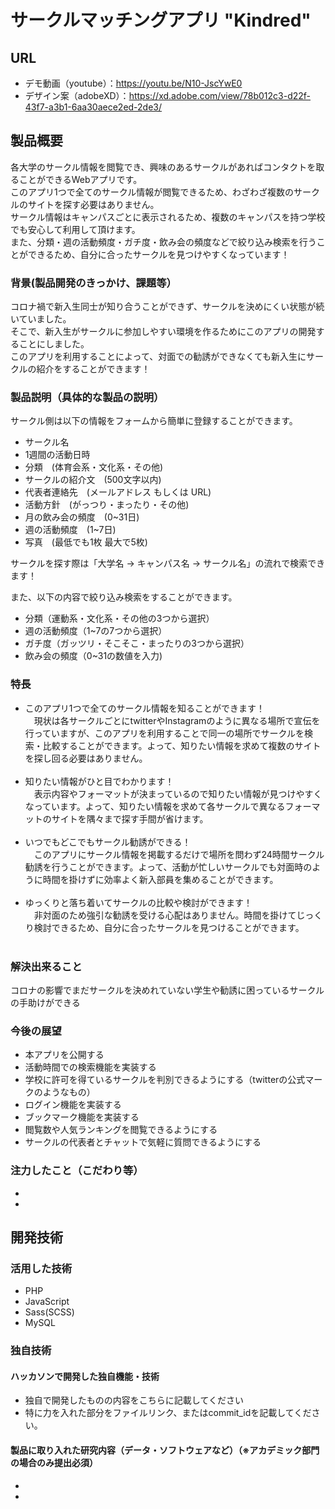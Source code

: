 # サークルマッチングアプリ "Kindred"

<!-- [![IMAGE ALT TEXT HERE](https://jphacks.com/wp-content/uploads/2020/09/JPHACKS2020_ogp.jpg)](https://www.youtube.com/watch?v=G5rULR53uMk) -->

## URL
- デモ動画（youtube）：https://youtu.be/N10-JscYwE0
- デザイン案（adobeXD）：https://xd.adobe.com/view/78b012c3-d22f-43f7-a3b1-6aa30aece2ed-2de3/

## 製品概要
各大学のサークル情報を閲覧でき、興味のあるサークルがあればコンタクトを取ることができるWebアプリです。<br>
このアプリ1つで全てのサークル情報が閲覧できるため、わざわざ複数のサークルのサイトを探す必要はありません。<br>
サークル情報はキャンパスごとに表示されるため、複数のキャンパスを持つ学校でも安心して利用して頂けます。<br>
また、分類・週の活動頻度・ガチ度・飲み会の頻度などで絞り込み検索を行うことができるため、自分に合ったサークルを見つけやすくなっています！

### 背景(製品開発のきっかけ、課題等）
コロナ禍で新入生同士が知り合うことができず、サークルを決めにくい状態が続いていました。<br>
そこで、新入生がサークルに参加しやすい環境を作るためにこのアプリの開発することにしました。<br>
このアプリを利用することによって、対面での勧誘ができなくても新入生にサークルの紹介をすることができます！

### 製品説明（具体的な製品の説明）
サークル側は以下の情報をフォームから簡単に登録することができます。
- サークル名
- 1週間の活動日時
- 分類　(体育会系・文化系・その他)
- サークルの紹介文　(500文字以内)
- 代表者連絡先　(メールアドレス もしくは URL)
- 活動方針　(がっつり・まったり・その他)
- 月の飲み会の頻度　(0~31日)
- 週の活動頻度　(1~7日)
- 写真　(最低でも1枚 最大で5枚)

サークルを探す際は「大学名 → キャンパス名 → サークル名」の流れで検索できます！

また、以下の内容で絞り込み検索をすることができます。
- 分類（運動系・文化系・その他の3つから選択）
- 週の活動頻度（1~7の7つから選択）
- ガチ度（ガッツリ・そこそこ・まったりの3つから選択）
- 飲み会の頻度（0~31の数値を入力)

### 特長
- このアプリ1つで全てのサークル情報を知ることができます！<br>
　現状は各サークルごとにtwitterやInstagramのように異なる場所で宣伝を行っていますが、このアプリを利用することで同一の場所でサークルを検索・比較することができます。よって、知りたい情報を求めて複数のサイトを探し回る必要はありません。<br><br>
- 知りたい情報がひと目でわかります！<br>
　表示内容やフォーマットが決まっているので知りたい情報が見つけやすくなっています。よって、知りたい情報を求めて各サークルで異なるフォーマットのサイトを隅々まで探す手間が省けます。<br><br>
- いつでもどこでもサークル勧誘ができる！<br>
　このアプリにサークル情報を掲載するだけで場所を問わず24時間サークル勧誘を行うことができます。よって、活動が忙しいサークルでも対面時のように時間を掛けずに効率よく新入部員を集めることができます。<br><br>
- ゆっくりと落ち着いてサークルの比較や検討ができます！<br>
　非対面のため強引な勧誘を受ける心配はありません。時間を掛けてじっくり検討できるため、自分に合ったサークルを見つけることができます。<br><br>

### 解決出来ること
コロナの影響でまだサークルを決めれていない学生や勧誘に困っているサークルの手助けができる

### 今後の展望
- 本アプリを公開する
- 活動時間での検索機能を実装する
- 学校に許可を得ているサークルを判別できるようにする（twitterの公式マークのようなもの）
- ログイン機能を実装する
- ブックマーク機能を実装する
- 閲覧数や人気ランキングを閲覧できるようにする
- サークルの代表者とチャットで気軽に質問できるようにする

### 注力したこと（こだわり等）
* 
* 

## 開発技術
### 活用した技術
- PHP
- JavaScript
- Sass(SCSS)
- MySQL

### 独自技術
#### ハッカソンで開発した独自機能・技術
* 独自で開発したものの内容をこちらに記載してください
* 特に力を入れた部分をファイルリンク、またはcommit_idを記載してください。

#### 製品に取り入れた研究内容（データ・ソフトウェアなど）（※アカデミック部門の場合のみ提出必須）
* 
* 
